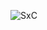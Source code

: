 ![SxC](https://github.com/jared6600cc/jared6600cc/assets/135299193/86c6c658-8c3d-4b2f-bca5-cae61e4f2894)
